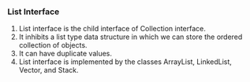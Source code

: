 ### List Interface
1. List interface is the child interface of Collection interface. 
2. It inhibits a list type data structure in which we can store the ordered collection of objects. 
3. It can have duplicate values.
4. List interface is implemented by the classes ArrayList, LinkedList, Vector, and Stack.
